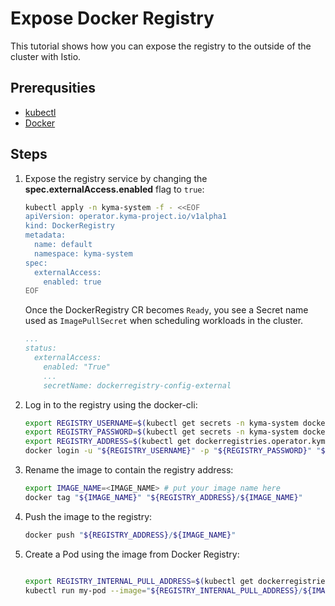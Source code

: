 # Expose Docker Registry

This tutorial shows how you can expose the registry to the outside of the cluster with Istio.

## Prerequsities

* [kubectl](https://kubernetes.io/docs/tasks/tools/)
* [Docker](https://www.docker.com/)

## Steps

1. Expose the registry service by changing the **spec.externalAccess.enabled** flag to `true`:

    ```bash
    kubectl apply -n kyma-system -f - <<EOF
    apiVersion: operator.kyma-project.io/v1alpha1
    kind: DockerRegistry
    metadata:
      name: default
      namespace: kyma-system
    spec:
      externalAccess:
        enabled: true
    EOF
    ```

   Once the DockerRegistry CR becomes `Ready`, you see a Secret name used as `ImagePullSecret` when scheduling workloads in the cluster.

    ```yaml
    ...
    status:
      externalAccess:
        enabled: "True"
        ...
        secretName: dockerregistry-config-external
    ```

2. Log in to the registry using the docker-cli:

    ```bash
    export REGISTRY_USERNAME=$(kubectl get secrets -n kyma-system dockerregistry-config-external -o jsonpath={.data.username} | base64 -d)
    export REGISTRY_PASSWORD=$(kubectl get secrets -n kyma-system dockerregistry-config-external -o jsonpath={.data.password} | base64 -d)
    export REGISTRY_ADDRESS=$(kubectl get dockerregistries.operator.kyma-project.io -n kyma-system default -ojsonpath={.status.externalAccess.pushAddress})
    docker login -u "${REGISTRY_USERNAME}" -p "${REGISTRY_PASSWORD}" "${REGISTRY_ADDRESS}"
    ```

3. Rename the image to contain the registry address:

    ```bash
    export IMAGE_NAME=<IMAGE_NAME> # put your image name here
    docker tag "${IMAGE_NAME}" "${REGISTRY_ADDRESS}/${IMAGE_NAME}"
    ```

4. Push the image to the registry:

    ```bash
    docker push "${REGISTRY_ADDRESS}/${IMAGE_NAME}"
    ```

5. Create a Pod using the image from Docker Registry:

    ```bash

    export REGISTRY_INTERNAL_PULL_ADDRESS=$(kubectl get dockerregistries.operator.kyma-project.io -n kyma-system default -ojsonpath={.status.internalAccess.pullAddress})
    kubectl run my-pod --image="${REGISTRY_INTERNAL_PULL_ADDRESS}/${IMAGE_NAME}" --overrides='{ "spec": { "imagePullSecrets": [ { "name": "dockerregistry-config" } ] } }'
    ```

